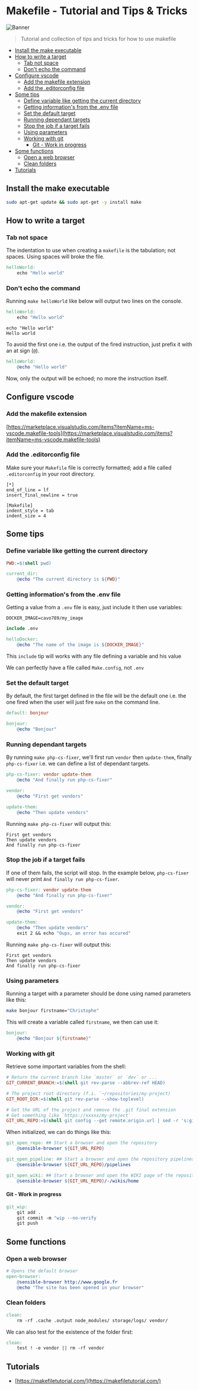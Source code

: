 # Makefile - Tutorial and Tips & Tricks

![Banner](./banner.svg)

> Tutorial and collection of tips and tricks for how to use makefile

- [Install the make executable](#install-the-make-executable)
- [How to write a target](#how-to-write-a-target)
  - [Tab not space](#tab-not-space)
  - [Don't echo the command](#dont-echo-the-command)
- [Configure vscode](#configure-vscode)
  - [Add the makefile extension](#add-the-makefile-extension)
  - [Add the .editorconfig file](#add-the-editorconfig-file)
- [Some tips](#some-tips)
  - [Define variable like getting the current directory](#define-variable-like-getting-the-current-directory)
  - [Getting information's from the .env file](#getting-informations-from-the-env-file)
  - [Set the default target](#set-the-default-target)
  - [Running dependant targets](#running-dependant-targets)
  - [Stop the job if a target fails](#stop-the-job-if-a-target-fails)
  - [Using parameters](#using-parameters)
  - [Working with git](#working-with-git)
    - [Git - Work in progress](#git---work-in-progress)
- [Some functions](#some-functions)
  - [Open a web browser](#open-a-web-browser)
  - [Clean folders](#clean-folders)
- [Tutorials](#tutorials)

## Install the make executable

```bash
sudo apt-get update && sudo apt-get -y install make
```

## How to write a target

### Tab not space

The indentation to use when creating a `makefile` is the tabulation; not spaces. Using spaces will broke the file. 

```makefile
helloWorld:
	echo "Hello world"
```

### Don't echo the command 

Running `make helloWorld` like below will output two lines on the console.

```makefile
helloWorld:
	echo "Hello world"
```

```text
echo "Hello world"
Hello world
```

To avoid the first one i.e. the output of the fired instruction, just prefix it with an at sign (`@`).

```makefile
helloWorld:
	@echo "Hello world"
```

Now, only the output will be echoed; no more the instruction itself.


## Configure vscode

### Add the makefile extension

[https://marketplace.visualstudio.com/items?itemName=ms-vscode.makefile-tools](https://marketplace.visualstudio.com/items?itemName=ms-vscode.makefile-tools)

### Add the .editorconfig file

Make sure your `Makefile` file is correctly formatted; add a file called `.editorconfig` in your root directory.

```text
[*]
end_of_line = lf
insert_final_newline = true

[Makefile]
indent_style = tab
indent_size = 4
```

## Some tips

### Define variable like getting the current directory

```makefile
PWD:=$(shell pwd)

current_dir:
	@echo "The current directory is ${PWD}"
```

### Getting information's from the .env file

Getting a value from a `.env` file is easy, just include it then use variables:

```env
DOCKER_IMAGE=cavo789/my_image
```

```makefile
include .env

helloDocker:
	@echo "The name of the image is ${DOCKER_IMAGE}"
```

This `include` tip will works with any file defining a variable and his value

We can perfectly have a file called `Make.config`, not `.env`

### Set the default target

By default, the first target defined in the file will be the default one i.e. the one fired when the user will just fire `make` on the command line.

```makefile
default: bonjour

bonjour:
	@echo "Bonjour"
```

### Running dependant targets

By running `make php-cs-fixer`, we'll first run `vendor` then `update-them`, finally `php-cs-fixer` i.e. we can define a list of dependant targets.

```makefile
php-cs-fixer: vendor update-them
	@echo "And finally run php-cs-fixer"

vendor:
	@echo "First get vendors"

update-them:
	@echo "Then update vendors"
```

Running `make php-cs-fixer` will output this:

```text
First get vendors
Then update vendors
And finally run php-cs-fixer
```

### Stop the job if a target fails

If one of them fails, the script will stop.  In the example below, `php-cs-fixer` will never print `And finally run php-cs-fixer`.

```makefile
php-cs-fixer: vendor update-them
	@echo "And finally run php-cs-fixer"

vendor:
	@echo "First get vendors"

update-them:
	@echo "Then update vendors"
	exit 2 && echo "Oups, an error has occured"
```

Running `make php-cs-fixer` will output this:

```text
First get vendors
Then update vendors
And finally run php-cs-fixer
```

### Using parameters

Running a target with a parameter should be done using named parameters like this:

```bash
make bonjour firstname="Christophe"
```

This will create a variable called `firstname`, we then can use it:

```makefile
bonjour:
	@echo "Bonjour ${firstname}"
```


### Working with git

Retrieve some important variables from the shell:

```makefile
# Return the current branch like `master` or `dev` or ...
GIT_CURRENT_BRANCH:=$(shell git rev-parse --abbrev-ref HEAD)

# The project root directory (f.i. `~/repositories/my-project)
GIT_ROOT_DIR:=$(shell git rev-parse --show-toplevel)

# Get the URL of the project and remove the .git final extension
# Get something like `https://xxxxx/my-project`
GIT_URL_REPO:=$(shell git config --get remote.origin.url | sed -r 's:git@([^/]+)\:(.*\.git):https\://\1/\2:g' | grep -Po '.*(?=\.)')
```

When initialized, we can do things like this:

```makefile
git_open_repo: ## Start a browser and open the repository
	@sensible-browser ${GIT_URL_REPO}

git_open_pipeline: ## Start a browser and open the repository pipelines
	@sensible-browser ${GIT_URL_REPO}/pipelines

git_open_wiki: ## Start a browser and open the WIKI page of the repository
	@sensible-browser ${GIT_URL_REPO}/-/wikis/home
```
#### Git - Work in progress

```makefile
git_wip:
	git add .
	git commit -m "wip --no-verify
	git push
```

## Some functions

### Open a web browser

```makefile
# Opens the default browser
open-browser:
	@sensible-browser http://www.google.fr
	@echo "The site has been opened in your browser"
```

### Clean folders

```makefile
clean:
	rm -rf .cache .output node_modules/ storage/logs/ vendor/
```

We can also test for the existence of the folder first:

```makefile
clean:
	test ! -e vendor || rm -rf vendor
```

## Tutorials

* [https://makefiletutorial.com/](https://makefiletutorial.com/)
